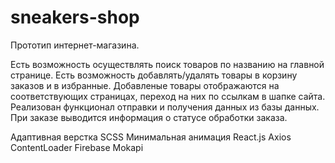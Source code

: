 # sneakers-shop
Прототип интернет-магазина.

Есть возможность осуществлять поиск товаров по названию на главной странице.
Есть возможность добавлять/удалять товары в корзину заказов и в избранные.
Добавленые товары отображаются на соответствующих страницах, переход на них по ссылкам в шапке сайта.
Реализован функционал отправки и получения данных из базы данных.
При заказе выводится информация о статусе обработки заказа.

Адаптивная верстка
SCSS
Минимальная анимация
React.js
Axios
ContentLoader
Firebase
Mokapi
